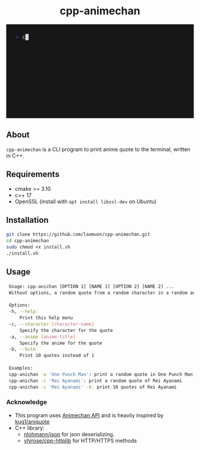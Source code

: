 <h1 align=center>cpp-animechan</h1>

![alt text](assets/demo.gif)

## About
`cpp-animechan` is a CLI program to print anime quote to the terminal, written in C++.

## Requirements
- cmake >= 3.10
- c++ 17
- OpenSSL (install with `apt install libssl-dev` on Ubuntu)

## Installation
```bash
git clone https://github.com/laomuon/cpp-animechan.git
cd cpp-animechan
sudo chmod +x install.sh
./install.sh
```

## Usage
```bash
 Usage: cpp-anichan [OPTION 1] [NAME 1] [OPTION 2] [NAME 2] ...
 Without options, a random quote from a random character in a random anime will be printed

 Options:
 -h, --help:
     Print this help menu
 -c, --character [character-name]
     Specify the character for the quote
 -a, --anime [anime-title]
     Specify the anime for the quote
 -b, --bulk
     Print 10 quotes instead of 1

 Examples:
 cpp-anichan -a 'One Punch Man': print a random quote in One Punch Man
 cpp-anichan -c 'Rei Ayanami': print a random quote of Rei Ayanami
 cpp-anichan -c 'Rei Ayanami' -b: print 10 quotes of Rei Ayanami
```

### Acknowledge
- This program uses [Animechan API](https://github.com/rocktimsaikia/animechan) and is heavily inspired by [kug1/aniquote](https://github.com/kug1/aniquote)
- C++ library:
    * [nlohmann/json](https://github.com/nlohmann/json) for json deserializing.
    * [yhirose/cpp-httplib](https://github.com/yhirose/cpp-httplib) for HTTP/HTTPS methods
